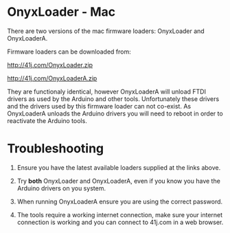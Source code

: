 OnyxLoader - Mac
================

There are two versions of the mac firmware loaders: OnyxLoader and OnyxLoaderA.

Firmware loaders can be downloaded from:

http://41j.com/OnyxLoader.zip

http://41j.com/OnyxLoaderA.zip

They are functionaly identical, however OnyxLoaderA will unload FTDI drivers as used by the Arduino and other tools.
Unfortunately these drivers and the drivers used by this firmware loader can not co-exist. As OnyxLoaderA unloads the
Arduino drivers you will need to reboot in order to reactivate the Arduino tools.


Troubleshooting
===============

1. Ensure you have the latest available loaders supplied at the links above.

2. Try **both** OnyxLoader and OnyxLoaderA, even if you know you have the Arduino drivers on you system.

3. When running OnyxLoaderA ensure you are using the correct password.

4. The tools require a working internet connection, make sure your internet connection is working and you can connect to 41j.com in a web browser.
